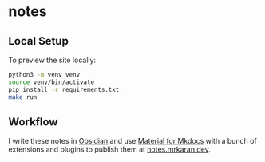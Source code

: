 # notes

## Local Setup

To preview the site locally:

```bash
python3 -m venv venv
source venv/bin/activate
pip install -r requirements.txt
make run
```

## Workflow

I write these notes in [Obsidian](https://obsidian.md/)
 and use [Material for Mkdocs](https://squidfunk.github.io/mkdocs-material/)
 with a bunch of extensions and plugins to publish them at [notes.mrkaran.dev](https://notes.mrkaran.dev).
